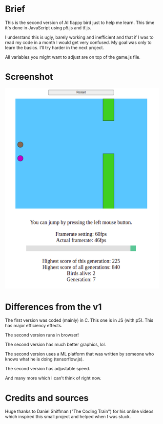 # Brief

This is the second version of AI flappy bird just to help me learn. This time
it's done in JavaScript using p5.js and tf.js.

I understand this is ugly, barely working and inefficient and that if I was to
read my code in a month I would get very confused. My goal was only to
learn the basics. I'll try harder in the next project.

All variables you might want to adjust are on top of the game.js file.

# Screenshot

![Alt text](./img/screenshot.png?raw=true "Title")

# Differences from the v1

The first version was coded (mainly) in C. This one is in JS (with p5). This
has major efficiency effects.

The second version runs in browser!

The second version has much better graphics, lol.

The second version uses a ML platform that was written by someone who knows
what he is doing (tensorflow.js).

The second version has adjustable speed.

And many more which I can't think of right now.

# Credits and sources

Huge thanks to Daniel Shiffman ("The Coding Train") for his online videos which
inspired this small project and helped when I was stuck.
